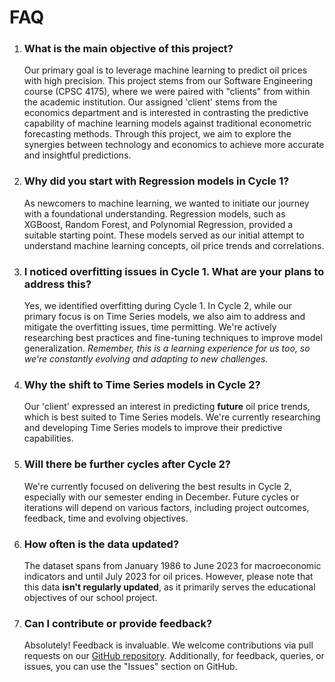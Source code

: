 # FAQ

1. ### **What is the main objective of this project?**

    Our primary goal is to leverage machine learning to predict oil prices with high precision. This project stems from our Software Engineering course (CPSC 4175), where we were paired with "clients" from within the academic institution. Our assigned 'client' stems from the economics department and is interested in contrasting the predictive capability of machine learning models against traditional econometric forecasting methods. Through this project, we aim to explore the synergies between technology and economics to achieve more accurate and insightful predictions.

2. ### **Why did you start with Regression models in Cycle 1?**
   
    As newcomers to machine learning, we wanted to initiate our journey with a foundational understanding. Regression models, such as XGBoost, Random Forest, and Polynomial Regression, provided a suitable starting point. These models served as our initial attempt to understand machine learning concepts, oil price trends and correlations.

3. ### **I noticed overfitting issues in Cycle 1. What are your plans to address this?**
   
    Yes, we identified overfitting during Cycle 1. In Cycle 2, while our primary focus is on Time Series models, we also aim to address and mitigate the overfitting issues, time permitting. We're actively researching best practices and fine-tuning techniques to improve model generalization. *Remember, this is a learning experience for us too, so we're constantly evolving and adapting to new challenges.*

4. ### **Why the shift to Time Series models in Cycle 2?**

    Our 'client' expressed an interest in predicting **future** oil price trends, which is best suited to Time Series models. We're currently researching and developing Time Series models to improve their predictive capabilities.

5. ### **Will there be further cycles after Cycle 2?**
   
    We're currently focused on delivering the best results in Cycle 2, especially with our semester ending in December. Future cycles or iterations will depend on various factors, including project outcomes, feedback, time and evolving objectives.

6. ### **How often is the data updated?**
   The dataset spans from January 1986 to June 2023 for macroeconomic indicators and until July 2023 for oil prices. However, please note that this data **isn't regularly updated**, as it primarily serves the educational objectives of our school project.

7. ### **Can I contribute or provide feedback?**
   
    Absolutely! Feedback is invaluable. We welcome contributions via pull requests on our [GitHub repository](). Additionally, for feedback, queries, or issues, you can use the "Issues" section on GitHub.

